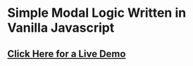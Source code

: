 # Simple Modal Logic Written in Vanilla Javascript
## [Click Here for a Live Demo](https://hitchhiker98.github.io/Simple_Modal_Javascript/)
